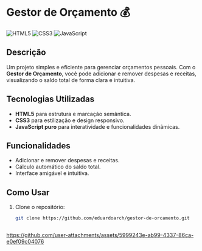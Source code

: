 
# Gestor de Orçamento 💰

![HTML5](https://img.shields.io/badge/HTML5-E34F26?style=for-the-badge&logo=html5&logoColor=white)
![CSS3](https://img.shields.io/badge/CSS3-1572B6?style=for-the-badge&logo=css3&logoColor=white)
![JavaScript](https://img.shields.io/badge/JavaScript-F7DF1E?style=for-the-badge&logo=javascript&logoColor=black)

## Descrição

Um projeto simples e eficiente para gerenciar orçamentos pessoais. Com o **Gestor de Orçamento**, você pode adicionar e remover despesas e receitas, visualizando o saldo total de forma clara e intuitiva.

## Tecnologias Utilizadas

- **HTML5** para estrutura e marcação semântica.
- **CSS3** para estilização e design responsivo.
- **JavaScript puro** para interatividade e funcionalidades dinâmicas.

## Funcionalidades

- Adicionar e remover despesas e receitas.
- Cálculo automático do saldo total.
- Interface amigável e intuitiva.

## Como Usar

1. Clone o repositório:
   ```bash
   git clone https://github.com/eduardoarch/gestor-de-orcamento.git



https://github.com/user-attachments/assets/5999243e-ab99-4337-86ca-e0ef09c04076



